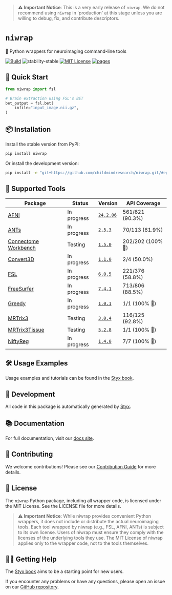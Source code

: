 > **⚠️ Important Notice**:
> This is a very early release of `niwrap`. We do not recommend using `niwrap` in 'production' at this stage unless you are willing to debug, fix, and contribute descriptors.

# `niwrap`

🧠 Python wrappers for neuroimaging command-line tools

[![Build](https://github.com/childmindresearch/niwrap/actions/workflows/compile.yml/badge.svg?branch=main)](https://github.com/childmindresearch/niwrap/actions/workflows/compile.yml?query=branch%3Amain)
![stability-stable](https://img.shields.io/badge/stability-experimental-red.svg)
[![MIT License](https://img.shields.io/badge/license-MIT-blue.svg)](https://github.com/childmindresearch/niwrap/blob/main/LICENSE)
[![pages](https://img.shields.io/badge/api-docs-blue)](https://childmindresearch.github.io/niwrap)

## 🚀 Quick Start

```python
from niwrap import fsl

# Brain extraction using FSL's BET
bet_output = fsl.bet(
    infile="input_image.nii.gz",
)
```

## 📦 Installation

Install the stable version from PyPI:

```bash
pip install niwrap
```

Or install the development version:

```bash
pip install -e "git+https://github.com/childmindresearch/niwrap.git/#egg=niwrap&subdirectory=python"
```

## 🧰 Supported Tools

<!-- START_PACKAGES_TABLE -->

| Package | Status | Version | API Coverage |
| --- | --- | --- | --- |
| [AFNI](https://afni.nimh.nih.gov/) | In progress | [`24.2.06`](https://hub.docker.com/r/afni/afni_make_build) | 561/621 (90.3%) |
| [ANTs](https://github.com/ANTsX/ANTs) | In progress | [`2.5.3`](https://hub.docker.com/r/antsx/ants) | 70/113 (61.9%) |
| [Connectome Workbench](https://github.com/Washington-University/workbench) | Testing | [`1.5.0`](https://hub.docker.com/r/brainlife/connectome_workbench) | 202/202 (100% 🎉) |
| [Convert3D](http://www.itksnap.org/pmwiki/pmwiki.php?n=Convert3D.Convert3D) | In progress | [`1.1.0`](https://hub.docker.com/r/pyushkevich/itksnap) | 2/4 (50.0%) |
| [FSL](https://fsl.fmrib.ox.ac.uk/fsl/fslwiki) | In progress | [`6.0.5`](https://hub.docker.com/r/mcin/fsl) | 221/376 (58.8%) |
| [FreeSurfer](https://github.com/freesurfer/freesurfer) | In progress | [`7.4.1`](https://hub.docker.com/r/freesurfer/freesurfer) | 713/806 (88.5%) |
| [Greedy](https://sites.google.com/view/greedyreg/about) | In progress | [`1.0.1`](https://hub.docker.com/r/pyushkevich/itksnap) | 1/1 (100% 🎉) |
| [MRTrix3](https://www.mrtrix.org/) | Testing | [`3.0.4`](https://hub.docker.com/r/mrtrix3/mrtrix3) | 116/125 (92.8%) |
| [MRTrix3Tissue](https://3tissue.github.io/) | Testing | [`5.2.8`](https://hub.docker.com/r/brainlife/3tissue) | 1/1 (100% 🎉) |
| [NiftyReg](http://cmictig.cs.ucl.ac.uk/wiki/index.php/NiftyReg) | In progress | [`1.4.0`](https://hub.docker.com/r/vnmd/niftyreg_1.4.0) | 7/7 (100% 🎉) |

<!-- END_PACKAGES_TABLE -->

## 🛠 Usage Examples

Usage examples and tutorials can be found in the [Styx book](https://childmindresearch.github.io/styxbook/).

## 🔧 Development

All code in this package is automatically generated by [Styx](https://github.com/childmindresearch/styx).

## 📚 Documentation

For full documentation, visit our [docs site](https://childmindresearch.github.io/niwrap/niwrap.html).

## 🤝 Contributing

We welcome contributions! Please see our [Contribution Guide](https://github.com/childmindresearch/niwrap/blob/main/CONTRIBUTING.md) for more details.

## 📄 License

The `niwrap` Python package, including all wrapper code, is licensed under the MIT License. See the LICENSE file for more details.

> **⚠️ Important Notice**:
> While niwrap provides convenient Python wrappers, it does not include or distribute the actual neuroimaging tools. Each tool wrapped by niwrap (e.g., FSL, AFNI, ANTs) is subject to its own license. Users of niwrap must ensure they comply with the licenses of the underlying tools they use. The MIT License of niwrap applies only to the wrapper code, not to the tools themselves.

## 🙋‍♀️ Getting Help

The [Styx book](https://childmindresearch.github.io/styxbook/) aims to be a starting point for new users.

If you encounter any problems or have any questions, please open an issue on our [GitHub repository](https://github.com/childmindresearch/niwrap).
